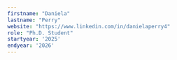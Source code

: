 ```yaml
---
firstname: "Daniela"
lastname: "Perry"
website: "https://www.linkedin.com/in/danielaperry4"
role: "Ph.D. Student"
startyear: '2025'
endyear: '2026'
---
```

